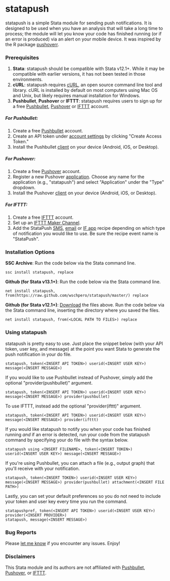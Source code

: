 # statapush
statapush is a simple Stata module for sending push notifications. It is designed to be used when you have an analysis that will take a long time to process; the module will let you know your code has finished running (or if an error is produced) via an alert on your mobile device. It was inspired by the R package [pushoverr](https://github.com/briandconnelly/pushoverr).

### Prerequisites

1. **Stata**: statapush should be compatible with Stata v12.1+. While it may be compatible with earlier versions, it has not been tested in those environments.
2. **cURL**:  statapush requires [cURL](https://curl.haxx.se/download.html), an open source command line tool and library. cURL is installed by default on most computers using Mac OS and Unix, but likely requires manual installation for Windows.
3. **Pushbullet**, **Pushover** or **IFTTT**:  statapush requires users to sign up for a free [Pushbullet](https://www.pushbullet.com), [Pushover](https://pushover.net) or [IFTTT](https://ifttt.com/) account.

##### For Pushbullet:
1. Create a free [Pushbullet](http://pushbullet.com/) account.
2. Create an API token under [account settings](https://www.pushbullet.com/#settings/account) by clicking "Create Access Token."
3. Install the Pushbullet [client](https://www.pushbullet.com/apps) on your device (Android, iOS, or Desktop).

##### For Pushover:
1. Create a free [Pushover](https://pushover.net) account.
2. Register a new Pushover [application](https://pushover.net/apps/build). Choose any name for the application (e.g., "statapush") and select "Application" under the "Type" dropdown.
3. Install the Pushover [client](https://pushover.net/clients) on your device (Android, iOS, or Desktop).

##### For IFTTT:
1. Create a free [IFTTT](https://ifttt.com/join) account.
2. Set up an [IFTTT Maker Channel](https://ifttt.com/maker).
3. Add the StataPush [SMS](https://ifttt.com/recipes/396911-statapush-to-sms), [email](https://ifttt.com/recipes/396816-statapush-to-email) or [IF app](https://ifttt.com/recipes/396919-statapush-to-if-notification) recipe depending on which type of notification you would like to use. Be sure the recipe event name is "StataPush".

### Installation Options

**SSC Archive**: Run the code below via the Stata command line.

	ssc install statapush, replace

**Github (for Stata v13.1+)**: Run the code below via the Stata command line.

	net install statapush, from(https://raw.github.com/wschpero/statapush/master/) replace

**Github (for Stata v12.1+)**: [Download](https://github.com/wschpero/statapush/archive/master.zip) the files above. Run the code below via the Stata command line, inserting the directory where you saved the files.

	net install statapush, from(<LOCAL PATH TO FILES>) replace

### Using statapush

statapush is pretty easy to use. Just place the snippet below (with your API token, user key, and message) at the point you want Stata to generate the push notification in your do file.

	statapush, token(<INSERT API TOKEN>) userid(<INSERT USER KEY>) message(<INSERT MESSAGE>)

If you would like to use Pushbullet instead of Pushover, simply add the optional "provider(pushbullet)" argument.

    statapush, token(<INSERT API TOKEN>) userid(<INSERT USER KEY>) message(<INSERT MESSAGE>) provider(pushbullet)

To use IFTTT, instead add the optional "provider(ifttt)" argument.

    statapush, token(<INSERT API TOKEN>) userid(<INSERT USER KEY>) message(<INSERT MESSAGE>) provider(ifttt)

If you would like statapush to notify you when your code has finished running *and* if an error is detected, run your code from the statapush command by specifying your do file with the syntax below.

    statapush using <INSERT FILENAME>, token(<INSERT TOKEN>) userid(<INSERT USER KEY>) message(<INSERT MESSAGE>)

If you're using Pushbullet, you can attach a file (e.g., output graph) that you'll receive with your notification.

    statapush, token(<INSERT TOKEN>) userid(<INSERT USER KEY>) message(<INSERT MESSAGE>) provider(pushbullet) attachment(<INSERT FILE PATH>)

Lastly, you can set your default preferences so you do not need to include your token and user key every time you run the command.

    statapushpref, token(<INSERT API TOKEN>) userid(<INSERT USER KEY>) provider(<INSERT PROVIDER>)
    statapush, message(<INSERT MESSAGE>)

### Bug Reports

Please [let me know](https://github.com/wschpero/statapush/issues) if you encounter any issues. Enjoy!

### Disclaimers

This Stata module and its authors are not affiliated with [Pushbullet](http://pushbullet.com/), [Pushover](https://pushover.net), or [IFTTT](https://ifttt.com/).
